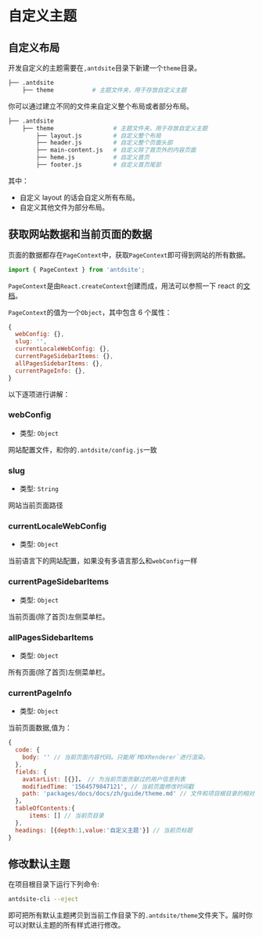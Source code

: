# 自定义主题

## 自定义布局

开发自定义的主题需要在`,antdsite`目录下新建一个`theme`目录。

```bash
├── .antdsite
    ├── theme           # 主题文件夹，用于存放自定义主题
```

你可以通过建立不同的文件来自定义整个布局或者部分布局。

```bash
├── .antdsite
    ├── theme                 # 主题文件夹，用于存放自定义主题
        ├── layout.js         # 自定义整个布局
        ├── header.js         # 自定义整个页面头部
        ├── main-content.js   # 自定义除了首页外的内容页面
        ├── heme.js           # 自定义首页
        ├── footer.js         # 自定义首页尾部
```

其中：

- 自定义 layout 的话会自定义所有布局。
- 自定义其他文件为部分布局。

## 获取网站数据和当前页面的数据

页面的数据都存在`PageContext`中，获取`PageContext`即可得到网站的所有数据。

```js
import { PageContext } from 'antdsite';
```

`PageContext`是由`React.createContext`创建而成，用法可以参照一下 react 的[文档](https://reactjs.org/docs/context.html#classcontexttype)。

`PageContext`的值为一个`Object`，其中包含 6 个属性：

```js
{
  webConfig: {},
  slug: '',
  currentLocaleWebConfig: {},
  currentPageSidebarItems: {},
  allPagesSidebarItems: {},
  currentPageInfo: {},
}
```

以下逐项进行讲解：

### webConfig

- 类型: `Object`

网站配置文件，和你的`.antdsite/config.js`一致

### slug

- 类型: `String`

网站当前页面路径

### currentLocaleWebConfig

- 类型: `Object`

当前语言下的网站配置，如果没有多语言那么和`webConfig`一样

### currentPageSidebarItems

- 类型: `Object`

当前页面(除了首页)左侧菜单栏。

### allPagesSidebarItems

- 类型: `Object`

所有页面(除了首页)左侧菜单栏。

### currentPageInfo

- 类型: `Object`

当前页面数据,值为：

```js
{
  code: {
    body: '' // 当前页面内容代码。只能用`MDXRenderer`进行渲染。
  },
  fields: {
    avatarList: [{}]， // 为当前页面贡献过的用户信息列表
    modifiedTime: '1564579847121', // 当前页面修改时间戳
    path: 'packages/docs/docs/zh/guide/theme.md' // 文件和项目根目录的相对路径
  }，
  tableOfContents:{
      items: [] // 当前页目录
  },
  headings: [{depth:1,value:'自定义主题'}] // 当前页标题
}
```

## 修改默认主题

在项目根目录下运行下列命令:

```bash
antdsite-cli --eject
```

即可把所有默认主题拷贝到当前工作目录下的`.antdsite/theme`文件夹下。届时你可以对默认主题的所有样式进行修改。
